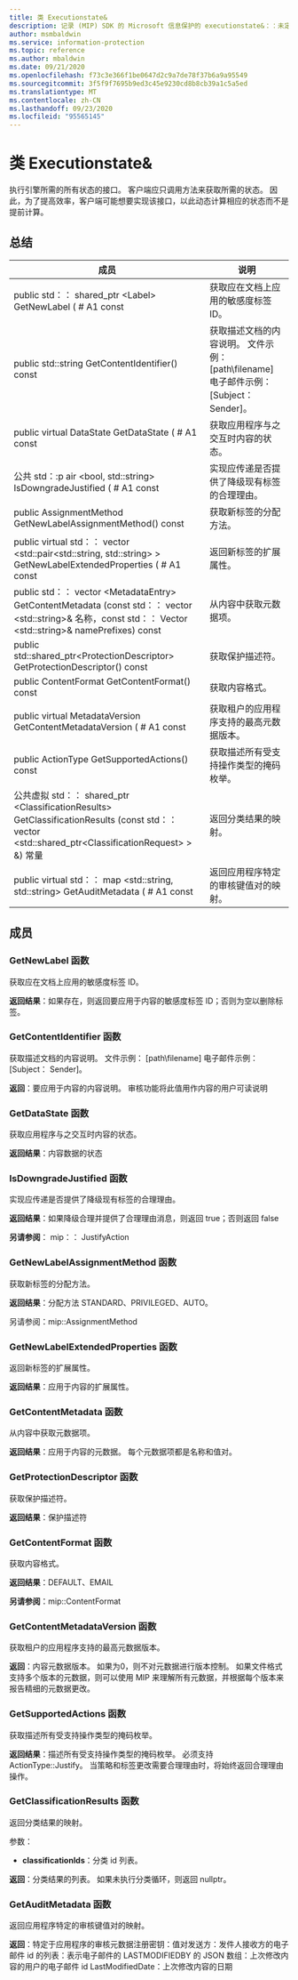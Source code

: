```yaml
---
title: 类 Executionstate&
description: 记录 (MIP) SDK 的 Microsoft 信息保护的 executionstate&：：未定义的类。
author: msmbaldwin
ms.service: information-protection
ms.topic: reference
ms.author: mbaldwin
ms.date: 09/21/2020
ms.openlocfilehash: f73c3e366f1be0647d2c9a7de78f37b6a9a95549
ms.sourcegitcommit: 3f5f9f7695b9ed3c45e9230cd8b8cb39a1c5a5ed
ms.translationtype: MT
ms.contentlocale: zh-CN
ms.lasthandoff: 09/23/2020
ms.locfileid: "95565145"
---
```

# <a name="class-executionstate"></a>类 Executionstate& 
执行引擎所需的所有状态的接口。
客户端应只调用方法来获取所需的状态。 因此，为了提高效率，客户端可能想要实现该接口，以此动态计算相应的状态而不是提前计算。
  
## <a name="summary"></a>总结
 成员                        | 说明                                
--------------------------------|---------------------------------------------
public std：： shared_ptr \<Label\> GetNewLabel ( # A1 const  |  获取应在文档上应用的敏感度标签 ID。
public std::string GetContentIdentifier() const  |  获取描述文档的内容说明。 文件示例： [path\filename] 电子邮件示例： [Subject： Sender]。
public virtual DataState GetDataState ( # A1 const  |  获取应用程序与之交互时内容的状态。
公共 std：:p air \<bool, std::string\> IsDowngradeJustified ( # A1 const  |  实现应传递是否提供了降级现有标签的合理理由。
public AssignmentMethod GetNewLabelAssignmentMethod() const  |  获取新标签的分配方法。
public virtual std：： vector \<std::pair\<std::string, std::string\> \> GetNewLabelExtendedProperties ( # A1 const  |  返回新标签的扩展属性。
public std：： vector \<MetadataEntry\> GetContentMetadata (const std：： vector \<std::string\>& 名称，const std：： Vector \<std::string\>& namePrefixes) const  |  从内容中获取元数据项。
public std::shared_ptr\<ProtectionDescriptor\> GetProtectionDescriptor() const  |  获取保护描述符。
public ContentFormat GetContentFormat() const  |  获取内容格式。
public virtual MetadataVersion GetContentMetadataVersion ( # A1 const  |  获取租户的应用程序支持的最高元数据版本。
public ActionType GetSupportedActions() const  |  获取描述所有受支持操作类型的掩码枚举。
公共虚拟 std：： shared_ptr \<ClassificationResults\> GetClassificationResults (const std：： vector \<std::shared_ptr\<ClassificationRequest\> \> &) 常量  |  返回分类结果的映射。
public virtual std：： map \<std::string, std::string\> GetAuditMetadata ( # A1 const  |  返回应用程序特定的审核键值对的映射。
  
## <a name="members"></a>成员
  
### <a name="getnewlabel-function"></a>GetNewLabel 函数
获取应在文档上应用的敏感度标签 ID。

  
**返回结果**：如果存在，则返回要应用于内容的敏感度标签 ID；否则为空以删除标签。
  
### <a name="getcontentidentifier-function"></a>GetContentIdentifier 函数
获取描述文档的内容说明。 文件示例： [path\filename] 电子邮件示例： [Subject： Sender]。

  
**返回**：要应用于内容的内容说明。
审核功能将此值用作内容的用户可读说明
  
### <a name="getdatastate-function"></a>GetDataState 函数
获取应用程序与之交互时内容的状态。

  
**返回结果**：内容数据的状态
  
### <a name="isdowngradejustified-function"></a>IsDowngradeJustified 函数
实现应传递是否提供了降级现有标签的合理理由。

  
**返回结果**：如果降级合理并提供了合理理由消息，则返回 true；否则返回 false 
  
**另请参阅**： mip：： JustifyAction
  
### <a name="getnewlabelassignmentmethod-function"></a>GetNewLabelAssignmentMethod 函数
获取新标签的分配方法。

  
**返回结果**：分配方法 STANDARD、PRIVILEGED、AUTO。 
  
另请参阅：mip::AssignmentMethod
  
### <a name="getnewlabelextendedproperties-function"></a>GetNewLabelExtendedProperties 函数
返回新标签的扩展属性。

  
**返回结果**：应用于内容的扩展属性。
  
### <a name="getcontentmetadata-function"></a>GetContentMetadata 函数
从内容中获取元数据项。

  
**返回结果**：应用于内容的元数据。 每个元数据项都是名称和值对。
  
### <a name="getprotectiondescriptor-function"></a>GetProtectionDescriptor 函数
获取保护描述符。

  
**返回结果**：保护描述符
  
### <a name="getcontentformat-function"></a>GetContentFormat 函数
获取内容格式。

  
**返回结果**：DEFAULT、EMAIL 
  
**另请参阅**：mip::ContentFormat
  
### <a name="getcontentmetadataversion-function"></a>GetContentMetadataVersion 函数
获取租户的应用程序支持的最高元数据版本。

  
**返回**：内容元数据版本。 如果为0，则不对元数据进行版本控制。 如果文件格式支持多个版本的元数据，则可以使用 MIP 来理解所有元数据，并根据每个版本来报告精细的元数据更改。
  
### <a name="getsupportedactions-function"></a>GetSupportedActions 函数
获取描述所有受支持操作类型的掩码枚举。

  
**返回结果**：描述所有受支持操作类型的掩码枚举。
必须支持 ActionType::Justify。 当策略和标签更改需要合理理由时，将始终返回合理理由操作。
  
### <a name="getclassificationresults-function"></a>GetClassificationResults 函数
返回分类结果的映射。

参数：  
* **classificationIds**：分类 id 列表。 



  
**返回**：分类结果的列表。 如果未执行分类循环，则返回 nullptr。
  
### <a name="getauditmetadata-function"></a>GetAuditMetadata 函数
返回应用程序特定的审核键值对的映射。

  
**返回**：特定于应用程序的审核元数据注册密钥：值对发送方：发件人接收方的电子邮件 id 的列表：表示电子邮件的 LASTMODIFIEDBY 的 JSON 数组：上次修改内容的用户的电子邮件 id LastModifiedDate：上次修改内容的日期